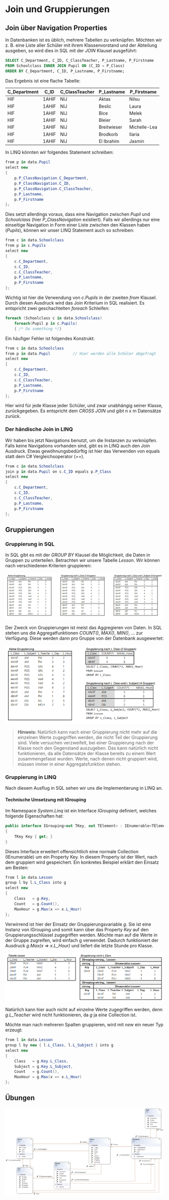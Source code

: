 <!-- markdownlint-disable MD045 -->
# Join und Gruppierungen

## Join über Navigation Properties

In Datenbanken ist es üblich, mehrere Tabellen zu verknüpfen. Möchten wir z. B. eine Liste aller
Schüler mit ihrem Klassenvorstand und der Abteilung ausgeben, so wird dies in SQL mit der *JOIN*
Klausel ausgeführt:

```sql
SELECT C_Department, C_ID, C_ClassTeacher, P_Lastname, P_Firstname
FROM Schoolclass INNER JOIN Pupil ON (C_ID = P_Class)
ORDER BY C_Department, C_ID, P_Lastname, P_Firstname;
```

Das Ergebnis ist eine flache Tabelle:

| C_Department | C_ID  | C_ClassTeacher | P_Lastname  | P_Firstname  |
| ------------ | ----- | -------------- | ----------- | ------------ |
| HIF          | 1AHIF | NIJ            | Aktas       | Nilsu        |
| HIF          | 1AHIF | NIJ            | Beslic      | Laura        |
| HIF          | 1AHIF | NIJ            | Bice        | Melek        |
| HIF          | 1AHIF | NIJ            | Bleier      | Sarah        |
| HIF          | 1AHIF | NIJ            | Breitwieser | Michelle-Lea |
| HIF          | 1AHIF | NIJ            | Brodkorb    | Ilaria       |
| HIF          | 1AHIF | NIJ            | El Ibrahim  | Jasmin       |

In LINQ könnten wir folgendes Statement schreiben:

```c#
from p in data.Pupil
select new
{
    p.P_ClassNavigation.C_Department,
    p.P_ClassNavigation.C_ID,
    p.P_ClassNavigation.C_ClassTeacher,
    p.P_Lastname,
    p.P_Firstname
};
```

Dies setzt allerdings voraus, dass eine Navigation zwischen *Pupil* und *Schoolclass* (hier
*P_ClassNavigation* existiert). Falls wir allerdings nur eine einseitige Navigation in Form einer
Liste zwischen den Klassen haben (*Pupils*), können wir unser LINQ Statement auch so schreiben:

```c#
from c in data.Schoolclass
from p in c.Pupils
select new
{
    c.C_Department,
    c.C_ID,
    c.C_ClassTeacher,
    p.P_Lastname,
    p.P_Firstname
};
```

Wichtig ist hier die Verwendung von *c.Pupils* in der zweiten *from* Klausel. Durch diesen Ausdruck
wird das Join Kriterium in SQL realisiert. Es entspricht zwei geschachtelten *foreach* Schleifen:

```c#
foreach (Schoolclass c in data.Schoolclass)
    foreach(Pupil p in c.Pupils)
    { /* Do something */}
```

Ein häufiger Fehler ist folgendes Konstrukt:

```c#
from c in data.Schoolclass
from p in data.Pupil          // Hier werden alle Schüler abgefragt
select new
{
    c.C_Department,
    c.C_ID,
    c.C_ClassTeacher,
    p.P_Lastname,
    p.P_Firstname
};
```

Hier wird für jede Klasse jeder Schüler, und zwar unabhängig seiner Klasse, zurückgegeben. Es
entspricht dem *CROSS JOIN* und gibt n x m Datensätze zurück.

### Der händische Join in LINQ

Wir haben bis jetzt Navigations benutzt, um die Instanzen zu verknüpfen. Falls keine Navigations
vorhanden sind, gibt es in LINQ auch den Join Ausdruck. Etwas gewöhnungsbedürftig ist hier das
Verwenden von equals statt dem C# Vergleichsoperator (*==*).

```c#
from c in data.Schoolclass
join p in data.Pupil on c.C_ID equals p.P_Class
select new
{
    c.C_Department,
    c.C_ID,
    c.C_ClassTeacher,
    p.P_Lastname,
    p.P_Firstname
};
```

## Gruppierungen

### Gruppierung in SQL

In SQL gibt es mit der *GROUP BY* Klausel die Möglichkeit, die Daten in Gruppen zu unterteilen.
Betrachten wir unsere Tabelle *Lesson*. Wir können nach verschiedenen Kriterien gruppieren:

![](grouping01.png)

Der Zweck von Gruppierungen ist meist das Aggregieren von Daten. In SQL stehen uns die
Aggregatfunktionen *COUNT()*, *MAX()*, *MIN()*, ... zur Verfügung. Diese werden dann pro Gruppe von der
Datenbank ausgewertet:

![](grouping02b.png)

> **Hinweis:** Natürlich kann nach einer Gruppierung nicht mehr auf die einzelnen Werte zugegriffen
> werden, die nicht Teil der Gruppierung sind. Viele versuchen verzweifelt, bei einer Gruppierung
> nach der Klasse noch den Gegenstand auszugeben. Das kann natürlich nicht funktionieren, da alle
> Datensätze der Klasse bereits zu einem Wert zusammengefasst wurden. Werte, nach denen nicht gruppiert
> wird, müssen immer in einer Aggregatsfunktion stehen.

### Gruppierung in LINQ

Nach diesem Ausflug in SQL sehen wir uns die Implementierung in LINQ an.

#### Technische Umsetzung mit IGrouping

Im Namespace *System.Linq* ist ein Interface *IGrouping* definiert, welches folgende Eigenschaften
hat:

```c#
public interface IGrouping<out TKey, out TElement> : IEnumerable<TElement>, IEnumerable
{
    TKey Key { get; }
}
```

Dieses Interface erweitert offensichtlich eine normale Collection (IEnumerable) um ein Property Key.
In diesem Property ist der Wert, nach dem gruppiert wird gespeichert. Ein konkretes Beispiel erklärt
den Einsatz am Besten:

```c#
from l in data.Lesson
group l by l.L_Class into g
select new
{
    Class   = g.Key,
    Count   = g.Count(),
    MaxHour = g.Max(x => x.L_Hour)
};
```

Verwirrend ist hier der Einsatz der Gruppierungsvariable *g*. Sie ist eine Instanz von IGrouping und
somit kann über das Property *Key* auf den Gruppierungsschlüssel zugegriffen werden. Möchte man auf
die Werte in der Gruppe zugreifen, wird einfach g verwendet. Dadurch funktioniert der Ausdruck
*g.Max(x => x.L_Hour)* und liefert die letzte Stunde pro Klasse.

![](igrouping.png)

Natürlich kann hier auch nicht auf einzelne Werte zugegriffen werden, denn *g.L_Teacher* wird nicht
funktionieren, da *g* ja eine Collection ist.

Möchte man nach mehreren Spalten gruppieren, wird mit *new* ein neuer Typ erzeugt:

```c#
from l in data.Lesson
group l by new { l.L_Class, l.L_Subject } into g
select new
{
    Class   = g.Key.L_Class,
    Subject = g.Key.L_Subject,
    Count   = g.Count(),
    MaxHour = g.Max(x => x.L_Hour)
};
```

## Übungen

![](classdiagram.png)
